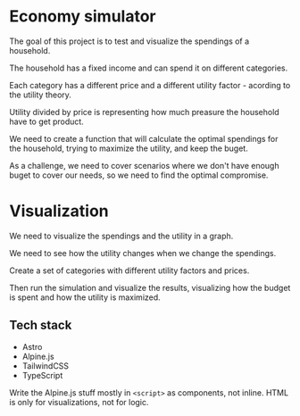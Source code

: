 # Economy simulator

The goal of this project is to test and visualize the spendings of a household.

The household has a fixed income and can spend it on different categories.

Each category has a different price and a different utility factor - acording to the utility theory.

Utility divided by price is representing how much preasure the household have to get product.

We need to create a function that will calculate the optimal spendings for the household, trying to maximize the utility, and keep the buget.

As a challenge, we need to cover scenarios where we don't have enough buget to cover our needs, so we need to find the optimal compromise.

# Visualization

We need to visualize the spendings and the utility in a graph.

We need to see how the utility changes when we change the spendings.

Create a set of categories with different utility factors and prices.

Then run the simulation and visualize the results, visualizing how the budget is spent and how the utility is maximized.

## Tech stack

- Astro
- Alpine.js
- TailwindCSS
- TypeScript

Write the Alpine.js stuff mostly in `<script>` as components, not inline. HTML is only for visualizations, not for logic.

